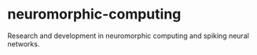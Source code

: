# neuromorphic-computing
Research and development in neuromorphic computing and spiking neural networks.

